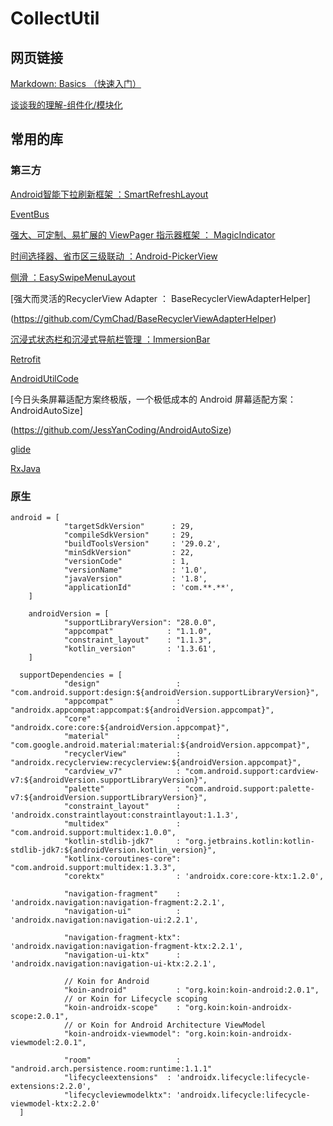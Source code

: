# CollectUtil


## 网页链接

[Markdown: Basics （快速入门）](https://www.appinn.com/markdown/)

[谈谈我的理解-组件化/模块化](https://www.jianshu.com/p/79e4df63f31f)


## 常用的库

### 第三方

[Android智能下拉刷新框架  ：SmartRefreshLayout](https://github.com/scwang90/SmartRefreshLayout)

[EventBus](https://github.com/greenrobot/EventBus)

[强大、可定制、易扩展的 ViewPager 指示器框架 ： MagicIndicator](https://github.com/hackware1993/MagicIndica)

[时间选择器、省市区三级联动  ：Android-PickerView](https://github.com/Bigkoo/Android-PickerView)

[侧滑  ：EasySwipeMenuLayout](https://github.com/anzaizai/EasySwipeMenuLayout)

[强大而灵活的RecyclerView Adapter ： BaseRecyclerViewAdapterHelper]

(https://github.com/CymChad/BaseRecyclerViewAdapterHelper)

[沉浸式状态栏和沉浸式导航栏管理 ：ImmersionBar](https://github.com/gyf-dev/ImmersionBar)

[Retrofit](https://github.com/square/retrofit)

[AndroidUtilCode](https://github.com/Blankj/AndroidUtilCode)

[今日头条屏幕适配方案终极版，一个极低成本的 Android 屏幕适配方案：AndroidAutoSize]

(https://github.com/JessYanCoding/AndroidAutoSize)

[glide](https://github.com/bumptech/glide)

[RxJava](https://github.com/ReactiveX/RxJava)


### 原生
~~~
android = [
            "targetSdkVersion"      : 29,
            "compileSdkVersion"     : 29,
            "buildToolsVersion"     : '29.0.2',
            "minSdkVersion"         : 22,
            "versionCode"           : 1,
            "versionName"           : '1.0',
            "javaVersion"           : '1.8',
            "applicationId"         : 'com.**.**',
    ]

    androidVersion = [
            "supportLibraryVersion": "28.0.0",
            "appcompat"            : "1.1.0",
            "constraint_layout"    : "1.1.3",
            "kotlin_version"       : '1.3.61',
    ]
~~~
~~~
  supportDependencies = [
            "design"                 : "com.android.support:design:${androidVersion.supportLibraryVersion}",
            "appcompat"              : "androidx.appcompat:appcompat:${androidVersion.appcompat}",
            "core"                   : "androidx.core:core:${androidVersion.appcompat}",
            "material"               : "com.google.android.material:material:${androidVersion.appcompat}",
            "recyclerView"           : "androidx.recyclerview:recyclerview:${androidVersion.appcompat}",
            "cardview_v7"            : "com.android.support:cardview-v7:${androidVersion.supportLibraryVersion}",
            "palette"                : "com.android.support:palette-v7:${androidVersion.supportLibraryVersion}",
            "constraint_layout"      : 'androidx.constraintlayout:constraintlayout:1.1.3',
            "multidex"               : "com.android.support:multidex:1.0.0",
            "kotlin-stdlib-jdk7"     : "org.jetbrains.kotlin:kotlin-stdlib-jdk7:${androidVersion.kotlin_version}",
            "kotlinx-coroutines-core": "com.android.support:multidex:1.3.3",
            "corektx"                : 'androidx.core:core-ktx:1.2.0',

            "navigation-fragment"    : 'androidx.navigation:navigation-fragment:2.2.1',
            "navigation-ui"          : 'androidx.navigation:navigation-ui:2.2.1',

            "navigation-fragment-ktx": 'androidx.navigation:navigation-fragment-ktx:2.2.1',
            "navigation-ui-ktx"      : 'androidx.navigation:navigation-ui-ktx:2.2.1',

            // Koin for Android
            "koin-android"           : "org.koin:koin-android:2.0.1",
            // or Koin for Lifecycle scoping
            "koin-androidx-scope"    : "org.koin:koin-androidx-scope:2.0.1",
            // or Koin for Android Architecture ViewModel
            "koin-androidx-viewmodel": "org.koin:koin-androidx-viewmodel:2.0.1",

            "room"                   : "android.arch.persistence.room:runtime:1.1.1"
            "lifecycleextensions"  : 'androidx.lifecycle:lifecycle-extensions:2.2.0',
            "lifecycleviewmodelktx": 'androidx.lifecycle:lifecycle-viewmodel-ktx:2.2.0'
  ]
~~~
















